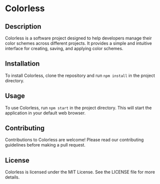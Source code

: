 # Colorless

## Description
Colorless is a software project designed to help developers manage their color schemes across different projects. It provides a simple and intuitive interface for creating, saving, and applying color schemes.

## Installation
To install Colorless, clone the repository and run `npm install` in the project directory.

## Usage
To use Colorless, run `npm start` in the project directory. This will start the application in your default web browser.

## Contributing
Contributions to Colorless are welcome! Please read our contributing guidelines before making a pull request.

## License
Colorless is licensed under the MIT License. See the LICENSE file for more details.
